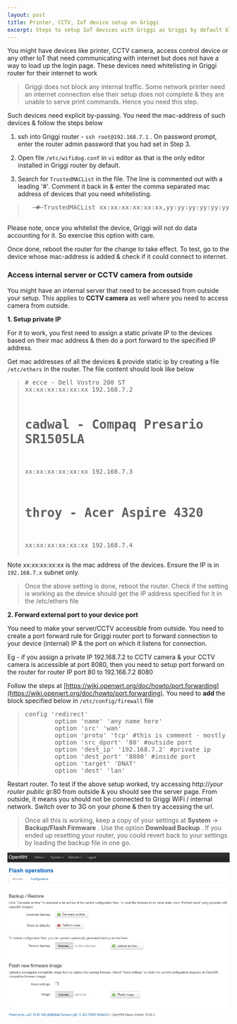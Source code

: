```yaml
---
layout: post
title: Printer, CCTV, IoT device setup on Griggi 
excerpt: Steps to setup IoT devices with Griggi as Griggi by default blocks internet for any device that can not do manual authentication
---
```


You might have devices like printer, CCTV camera, access control device or any other IoT that need communicating with internet but does not have a way to load up the login page. These devices need whitelisting in Griggi router for their internet to work

> Griggi does not block any internal traffic. Some network printer need an internet connection else their setup does not complete & they are unable to serve print commands. Hence you need this step.  

Such devices need explicit by-passing. You need the mac-address of such devices & follow the steps below

1. ssh into Griggi router - `ssh root@192.168.7.1` . On password prompt, enter the router admin password that you had set in Step 3. 

2. Open file `/etc/wifidog.conf` in `vi` editor as that is the only editor installed in Griggi router by default. 

3. Search for `TrustedMACList` in the file. The line is commented out with a leading '#'. Comment it back in & enter the comma separated mac address of devices that you need whitelisting.

<blockquote>
  <pre>
  <strike> # </strike>TrustedMACList xx:xx:xx:xx:xx:xx,yy:yy:yy:yy:yy:yy
  </pre>
</blockquote>

Please note, once you whitelist the device, Griggi will not do data accounting for it. So exercise this option with care. 

Once done, reboot the router for the change to take effect. To test, go to the device whose mac-address is added & check if it could connect to internet. 


### Access internal server or CCTV camera from outside ###

You might have an internal server that need to be accessed from outside your setup. This applies to **CCTV camera** as well where you need to access camera from outside. 

**1. Setup private IP**

For it to work, you first need to assign a static private IP to the devices based on their mac address & then do a port forward to the specified IP address. 

Get mac addresses of all the devices & provide static ip by creating a file `/etc/ethers` in the router. The file content should look like below

<blockquote>
<pre>
# ecce - Dell Vostro 200 ST
xx:xx:xx:xx:xx:xx 192.168.7.2

# cadwal - Compaq Presario SR1505LA
xx:xx:xx:xx:xx:xx 192.168.7.3

# throy - Acer Aspire 4320
xx:xx:xx:xx:xx:xx 192.168.7.4
</pre>
</blockquote>

Note xx:xx:xx:xx:xx is the mac address of the devices. Ensure the IP is in `192.168.7.x` subnet only. 

> Once the above setting is done, reboot the router. Check if the setting is working as the device should get the IP address specified for it in the /etc/ethers file 

**2. Forward external port to your device port**

You need to make your server/CCTV accessible from outside. You need to create a port forward rule for Griggi router port to forward connection to your device (internal) IP & the port on which it listens for connection.

Eg - if you assign a private IP 192.168.7.2 to CCTV camera & your CCTV camera is accessible at port 8080, then you need to setup port forward on the router for router IP port 80 to 192.168.7.2 8080 

Follow the steps at [https://wiki.openwrt.org/doc/howto/port.forwarding](https://wiki.openwrt.org/doc/howto/port.forwarding). You need to **add** the block specified below in `/etc/config/firewall` file

<blockquote>
<pre>
config 'redirect'
        option 'name' 'any name here'
        option 'src' 'wan'
        option 'proto' 'tcp' #this is comment - mostly the protocol is going to be tcp
        option 'src_dport' '80' #outside port
        option 'dest_ip' '192.168.7.2' #private ip
        option 'dest_port' '8080' #inside port
        option 'target' 'DNAT'
        option 'dest' 'lan'
</pre>
</blockquote>

Restart router. To test if the above setup worked, try accessing http://_your router public ip_:80 from outside & you should see the server page. From outside, it means you should not be connected to Griggi WiFi / internal network. Switch over to 3G on your phone & then try accessing the url. 

> Once all this is working, keep a copy of your settings at **System** -> **Backup/Flash Firmware** . Use the option **Download Backup** . If you ended up resetting your router, you could revert back to your settings by loading the backup file in one go.

<img src="/images/setup/config-backup.jpg" style="width: 600px"><br/>
